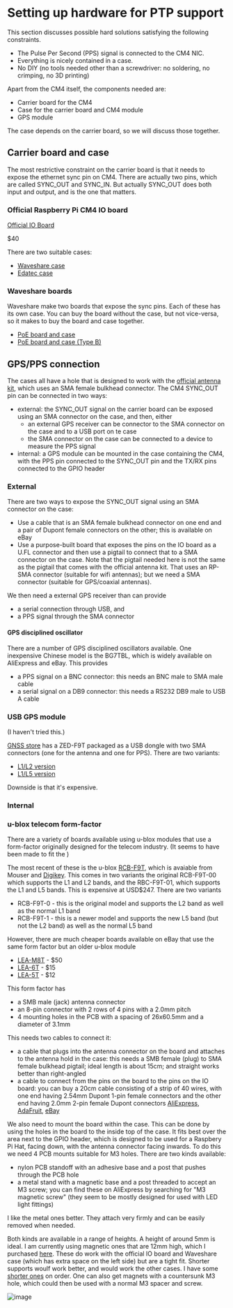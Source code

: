 # Setting up hardware for PTP support

This section discusses possible hard solutions satisfying the following constraints.

* The Pulse Per Second (PPS) signal is connected to the CM4 NIC.
* Everything is nicely contained in a case.
* No DIY (no tools needed other than a screwdriver: no soldering, no crimping, no 3D printing)

Apart from the CM4 itself, the components needed are:

* Carrier board for the CM4
* Case for the carrier board and CM4 module
* GPS module

The case depends on the carrier board, so we will discuss those together.

## Carrier board and case

The most restrictive constraint on the carrier board is that it needs to expose the ethernet sync pin on CM4. There are actually two pins, which are called SYNC_OUT and SYNC_IN.  But actually SYNC_OUT does both input and output, and is the one that matters.


### Official Raspberry Pi CM4 IO board

[Official IO Board](https://www.raspberrypi.com/products/compute-module-4-io-board/)

$40

There are two suitable cases:

* [Waveshare case](https://www.waveshare.com/product/cm4-io-board-case-a.htm)
* [Edatec case](https://www.edatec.cn/en/Product/Accessories/2021/0322/101.html)

### Waveshare boards

Waveshare make two boards that expose the sync pins. Each of these has its own case. You can buy the board without the case, but not vice-versa, so it makes to buy the board and case together.


* [PoE board and case](https://www.waveshare.com/product/cm4-io-poe-box-a.htm)
* [PoE board and case (Type B)](https://www.waveshare.com/product/cm4-io-poe-box-b.htm)


## GPS/PPS connection

The cases all have a hole that is designed to work with the [official antenna kit](https://www.raspberrypi.com/products/compute-module-4-antenna-kit/), which uses an SMA female bulkhead connector.
The CM4 SYNC_OUT pin can be connected in two ways:

* external: the SYNC_OUT signal on the carrier board can be exposed using an SMA connector on the case, and then, either
   * an external GPS receiver can be connector to the SMA connector on the case and to a USB port on te case
   * the SMA connector on the case can be connected to a device to measure the PPS signal
* internal: a GPS module can be mounted in the case containing the CM4, with the PPS pin connected to the SYNC_OUT pin and the TX/RX pins connected to the GPIO header

### External

There are two ways to expose the SYNC_OUT signal using an SMA connector on the case:

* Use a cable that is an SMA female bulkhead connector on one end and a pair of Dupont female connectors on the other; this is available on eBay
* Use a purpose-built board that exposes the pins on the IO board as a U.FL connector and then use a pigtail to connect that to a SMA connector on the case. Note that the pigtail needed here is not the same as the pigtail that comes with the official antenna kit. That uses an RP-SMA connector (suitable for wifi antennas); but we need a SMA connector (suitable for GPS/coaxial antennas).

We then need a external GPS receiver than can provide
- a serial connection through USB, and
- a PPS signal through the SMA connector

#### GPS disciplined oscillator

There are a number of GPS disciplined oscillators available. One inexpensive Chinese model is the BG7TBL, which is widely available on AliExpress and eBay. This provides

- a PPS signal on a BNC connector: this needs an BNC male to SMA male cable
- a serial signal on a DB9 connector: this needs a RS232 DB9 male to USB A cable

### USB GPS module

(I haven't tried this.)

[GNSS store](https://www.gnss.store/) has a ZED-F9T packaged as a USB dongle with two SMA connectors (one for the antenna and one for PPS). There are two variants:

* [L1/L2 version](https://www.gnss.store/zed-f9t-timing-gnss-modules/108-ublox-zed-f9p-rtk-gnss-receiver-board-with-sma-base-or-rover.html)
* [L1/L5 version](https://www.gnss.store/zed-f9t-timing-gnss-modules/166-elt0147.html)

Downside is that it's expensive.

### Internal

### u-blox telecom form-factor

There are a variety of boards available using u-blox modules that use a form-factor
originally designed for the telecom industry. (It seems to have been made to fit the )

The most recent of these is the u-blox [RCB-F9T](https://www.u-blox.com/en/product/rcb-f9t-timing-board), which is avaiable from Mouser
and [Digikey](https://www.digikey.com/en/products/detail/u-blox/RCB-F9T/12090682). This comes in two variants the original RCB-F9T-00 which supports the L1 and L2 bands, and the RBC-F9T-01, which supports the L1 and L5 bands.  This is expensive at USD$247. There are two variants

* RCB-F9T-0 - this is the original model and supports the L2 band as well as the normal L1 band
* RCB-F9T-1 - this is a newer model and supports the new L5 band (but not the L2 band) as well as the normal L5 band

However, there are much cheaper boards available on eBay that use the same form factor but an older u-blox module

* [LEA-M8T](https://www.ebay.com/itm/333619130232) - $50
* [LEA-6T](https://www.ebay.com/itm/134203045552) - $15
* [LEA-5T](https://www.ebay.com/itm/134203047949) - $12

This form factor has

* a SMB male (jack) antenna connector
* an 8-pin connector with 2 rows of 4 pins with a 2.0mm pitch
* 4 mounting holes in the PCB with a spacing of 26x60.5mm and a diameter of 3.1mm

This needs two cables to connect it:

* a cable that plugs into the antenna connector on the board and attaches to the antenna hold in the case: this needs a SMB female (plug) to SMA female bulkhead pigtail; ideal length is about 15cm; and straight works better than right-angled
* a cable to connect from the pins on the board to the pins on the IO board: you can buy a 20cm cable consisting of a strip of 40 wires, with one end having 2.54mm Dupont 1-pin female connectors and the other end having 2.0mm 2-pin female Dupont connectors [AliExpress](https://www.aliexpress.com/item/32872192805.html), [AdaFruit](https://www.adafruit.com/product/1919), [eBay](https://www.ebay.com/itm/253963096627)

We also need to mount the board within the case. This can be done by using the holes in the board to the inside top of the case. It fits best over the area next to the GPIO header, which is designed to be used for a Raspbery Pi Hat, facing down, with the antenna connector facing inwards. To do this we need 4 PCB mounts suitable for M3 holes. There are two kinds available:

* nylon PCB standoff with an adhesive base and a post that pushes through the PCB hole
* a metal stand with a magnetic base and a post threaded to accept an M3 screw; you can find these on AliExpress by searching for "M3 magnetic screw" (they seem to be mostly designed for used with LED light fittings)

I like the metal ones better. They attach very firmly and can be easily removed when needed. 

Both kinds are available in a range of heights. A height of around 5mm is ideal. I am currently using magnetic ones that are 12mm high, which I purchased [here](https://th.cytron.io/p-m3-pcb-stand-with-magnet-female-13x12mm). These do work with the official IO board and Waveshare case (which has extra space on the left side) but are a tight fit. Shorter supports woulf work better, and would work the other cases. I have some [shorter ones](https://www.aliexpress.com/item/32858048503.html) on order. One can also get magnets with a countersunk M3 hole, which could then be used with a normal M3 spacer and screw.

![image](https://user-images.githubusercontent.com/499966/192184772-14e5f688-ee55-45ed-ab7f-d67dc5e1db10.png)


